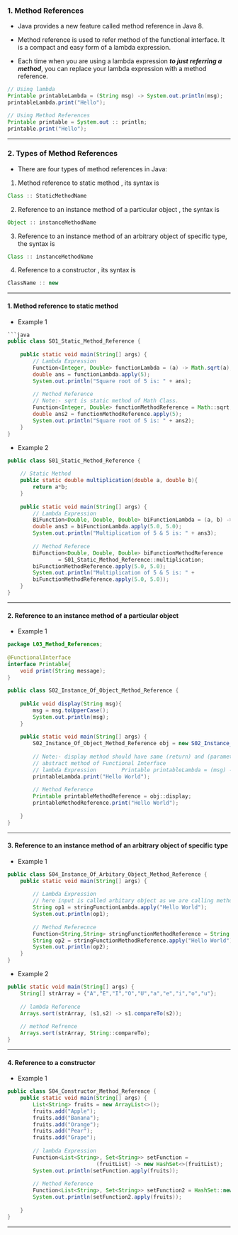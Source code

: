 
### 1. Method References

- Java provides a new feature called method reference in Java 8.

- Method reference is used to refer method of the functional interface. It is a compact and easy form of a lambda expression.

- Each time when you are using a lambda expression ***to just referring a method***, you can replace your lambda expression with a method reference.

```java
// Using lambda
Printable printableLambda = (String msg) -> System.out.println(msg);
printableLambda.print("Hello");

// Using Method References
Printable printable = System.out :: println;
printable.print("Hello");
```

---
### 2. Types of Method References

- There are four types of method references in Java:

1. Method reference to static method , its syntax is 

```java
Class :: StaticMethodName
```

2. Reference to an instance method of a particular object , the syntax is 

```java
Object :: instanceMethodName
```

3. Reference to an instance method of an arbitrary object of specific type, the syntax is 

```java
Class :: instanceMethodName
```

4. Reference to a constructor , its syntax is 

```java
ClassName :: new
```

---

#### 1. Method reference to static method 
- Example 1

```java
```java
public class S01_Static_Method_Reference {  
  
    public static void main(String[] args) {  
        // Lambda Expression  
        Function<Integer, Double> functionLambda = (a) -> Math.sqrt(a);  
        double ans = functionLambda.apply(5);  
        System.out.println("Square root of 5 is: " + ans);  
  
        // Method Reference  
        // Note:- sqrt is static method of Math Class.
        Function<Integer, Double> functionMethodReference = Math::sqrt;  
        double ans2 = functionMethodReference.apply(5);  
        System.out.println("Square root of 5 is: " + ans2);  
    }  
}
```

- Example 2

```java
public class S01_Static_Method_Reference {  
  
    // Static Method
    public static double multiplication(double a, double b){  
        return a*b;  
    }  
  
    public static void main(String[] args) {  
        // Lambda Expression  
        BiFunction<Double, Double, Double> biFunctionLambda = (a, b) -> (a * b);  
        double ans3 = biFunctionLambda.apply(5.0, 5.0);  
        System.out.println("Multiplication of 5 & 5 is: " + ans3);  
		
		// Method Referece
		BiFunction<Double, Double, Double> biFunctionMethodReference  
                = S01_Static_Method_Reference::multiplication;  
        biFunctionMethodReference.apply(5.0, 5.0);  
        System.out.println("Multiplication of 5 & 5 is: " + 
        biFunctionMethodReference.apply(5.0, 5.0));  
    }  
}
```

---
#### 2. Reference to an instance method of a particular object 

- Example 1

```java
package L03_Method_References;  
  
@FunctionalInterface  
interface Printable{  
    void print(String message);  
}  
  
public class S02_Instance_Of_Object_Method_Reference {  
  
    public void display(String msg){  
        msg = msg.toUpperCase();  
        System.out.println(msg);  
    }  
  
    public static void main(String[] args) {  
        S02_Instance_Of_Object_Method_Reference obj = new S02_Instance_Of_Object_Method_Reference();  
  
        // Note:- display method should have same (return) and (parameter) type as  
        // abstract method of Functional Interface  
        // lambda Expression        Printable printableLambda = (msg) -> obj.display(msg);  
        printableLambda.print("Hello World");  
  
        // Method Reference  
        Printable printableMethodReference = obj::display;  
        printableMethodReference.print("Hello World");  
  
    }  
}
```

----
#### 3. Reference to an instance method of an arbitrary object of specific type

- Example 1

```java
public class S04_Instance_Of_Arbitary_Object_Method_Reference {  
    public static void main(String[] args) {  
  
        // Lambda Expression  
        // here input is called arbitary object as we are calling method of parameter passed (input)        Function<String,String> stringFunctionLambda = (String input) -> input.toLowerCase();  
        String op1 = stringFunctionLambda.apply("Hello World");  
        System.out.println(op1);  
  
        // Method Referecnce  
        Function<String,String> stringFunctionMethodReference = String::toLowerCase;  
        String op2 = stringFunctionMethodReference.apply("Hello World");  
        System.out.println(op2);  
    }  
}
```


- Example 2

```java
public static void main(String[] args) {  
    String[] strArray = {"A","E","I","O","U","a","e","i","o","u"};  
	
	// lambda Reference  
    Arrays.sort(strArray, (s1,s2) -> s1.compareTo(s2));  
    
    // method Refrence  
    Arrays.sort(strArray, String::compareTo);  
}
```

---
#### 4. Reference to a constructor 

- Example 1

```java
public class S04_Constructor_Method_Reference {  
    public static void main(String[] args) {  
        List<String> fruits = new ArrayList<>();  
        fruits.add("Apple");  
        fruits.add("Banana");  
        fruits.add("Orange");  
        fruits.add("Pear");  
        fruits.add("Grape");  
  
        // lambda Expression  
        Function<List<String>, Set<String>> setFunction = 
					        (fruitList) -> new HashSet<>(fruitList);  
        System.out.println(setFunction.apply(fruits));  
  
        // Method Reference  
        Function<List<String>, Set<String>> setFunction2 = HashSet::new;  
        System.out.println(setFunction2.apply(fruits));  
  
    }  
}
```

---
